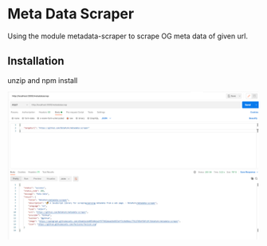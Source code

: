 # Meta Data Scraper

Using the module metadata-scraper to scrape OG meta data of given url.

## Installation

unzip and npm install


![ScreenShot](https://github.com/kannantncbe/metaassignment/blob/main/api_method.png)
